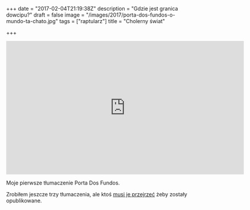 +++
date = "2017-02-04T21:19:38Z"
description = "Gdzie jest granica dowcipu?"
draft = false
image = "/images/2017/porta-dos-fundos-o-mundo-ta-chato.jpg"
tags = ["raptularz"]
title = "Cholerny świat"

+++
<iframe width="640" height="360" src="https://www.youtube.com/embed/KP4wBBZRCio" frameborder="0" allowfullscreen></iframe>

Moje pierwsze tłumaczenie Porta Dos Fundos.
<!--more-->

Zrobiłem jeszcze trzy tłumaczenia, ale ktoś [musi je
przejrzeć](/2017/02/jak-dodac-napisy-na-youtube/) żeby zostały opublikowane.
